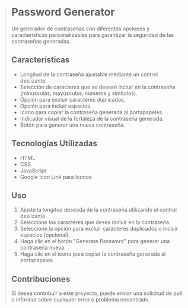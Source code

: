 > Password Generator
> ==================
> 
> Un generador de contraseñas con diferentes opciones y características personalizables para garantizar la seguridad de las contraseñas generadas.
> 
> Características
> ---------------
> 
> *   Longitud de la contraseña ajustable mediante un control deslizante.
> *   Selección de caracteres que se desean incluir en la contraseña (minúsculas, mayúsculas, números y símbolos).
> *   Opción para excluir caracteres duplicados.
> *   Opción para incluir espacios.
> *   Icono para copiar la contraseña generada al portapapeles.
> *   Indicador visual de la fortaleza de la contraseña generada.
> *   Botón para generar una nueva contraseña.
> 
> Tecnologías Utilizadas
> ----------------------
> 
> *   HTML
> *   CSS
> *   JavaScript
> *   Google Icon Link para Iconos
> 
> Uso
> ---
> 
> 1.  Ajuste la longitud deseada de la contraseña utilizando el control deslizante.
> 2.  Seleccione los caracteres que desea incluir en la contraseña.
> 3.  Seleccione la opción para excluir caracteres duplicados o incluir espacios (opcional).
> 4.  Haga clic en el botón "Generate Password" para generar una contraseña nueva.
> 5.  Haga clic en el icono para copiar la contraseña generada al portapapeles.
> 
> Contribuciones
> --------------
> 
> Si desea contribuir a este proyecto, puede enviar una solicitud de pull o informar sobre cualquier error o problema encontrado.
